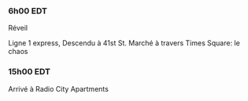 ### 6h00 EDT
Réveil


Ligne 1 express, Descendu à 41st St.
Marché à travers Times Square: le chaos

### 15h00 EDT
Arrivé à Radio City Apartments